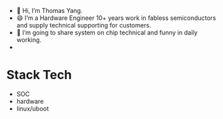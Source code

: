 - 👋 Hi, I’m Thomas Yang.
- 😄 I’m a Hardware Engineer 10+ years work in fabless semiconductors and supply technical supporting for customers.
- 🌱 I’m going to share system on chip  technical and funny in daily working.
- 

# Stack Tech
- SOC
- hardware
- linux/uboot


<!---
Runningmaam/Runningmaam is a ✨ special ✨ repository because its `README.md` (this file) appears on your GitHub profile.
You can click the Preview link to take a look at your changes.
--->
